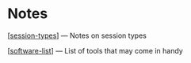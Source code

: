 # Notes

[[session-types]] — Notes on session types

[[software-list]] — List of tools that may come in handy

[//begin]: # "Autogenerated link references for markdown compatibility"
[session-types]: notes/session-types.md "Session Types"
[software-list]: software-list.md "Software List"
[//end]: # "Autogenerated link references"